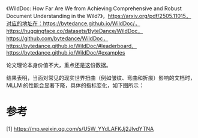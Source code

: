 《WildDoc: How Far Are We from Achieving Comprehensive and Robust Document Understanding in the Wild?》，https://arxiv.org/pdf/2505.11015，对应的地址在：https://bytedance.github.io/WildDoc/，https://huggingface.co/datasets/ByteDance/WildDoc，https://github.com/bytedance/WildDoc，https://bytedance.github.io/WildDoc/#leaderboard，https://bytedance.github.io/WildDoc/#examples

论文理论本身价值不大，重点还是这份数据。

结果表明，当面对常见的现实世界扭曲（例如皱纹、弯曲和折痕）影响的文档时，MLLM 的性能会显著下降，具体的指标变化，如下图所示：

# 参考

[1] https://mp.weixin.qq.com/s/U5W_YYdLAFKJj2JlvdYTNA
